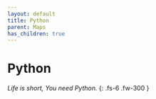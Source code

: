 ```yaml
---
layout: default
title: Python
parent: Maps 
has_children: true
---
```


# Python

*Life is short, You need Python.*
{: .fs-6 .fw-300 }

